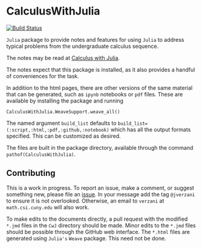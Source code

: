 # CalculusWithJulia

[![Build Status](https://travis-ci.com/jverzani/CalculusWithJulia.jl.svg?branch=master)](https://travis-ci.com/jverzani/CalculusWithJulia.jl)

`Julia` package to provide notes and features for using `Julia` to address typical problems from the undergraduate calculus sequence. 


The notes may be read at [Calculus with Julia](http://juliahub.com/docs/CalculusWithJulia). 

The notes expect that this package is installed, as it also provides a handful of conveniences for the task.

In addition to the html pages, there are other versions of the same material that can be generated, such as `ipynb` notebooks or `pdf` files. These are available by installing the package and running

```
CalculusWithJulia.WeaveSupport.weave_all()
```

The named argument `build_list` defaults to `build_list=(:script,:html,:pdf,:github,:notebook)` which has all the output formats specified. This can be customized as desired. 

The files are built in the package directory, available through the command `pathof(CalculusWithJulia)`.



## Contributing

This is a work in progress. To report an issue, make a comment, or suggest something new, please file an [issue](https://github.com/jverzani/CalculusWithJulia.jl/issues/). In your message add the tag `@jverzani` to ensure it is not overlooked. Otherwise, an email to `verzani` at `math.csi.cuny.edu` will also work.

To make edits to the documents directly, a pull request with the modified `*.jmd` files in the `CwJ` directory should be made. Minor edits to the `*.jmd` files should be possible through the GitHub web interface. The `*.html` files are generated using `Julia's` `Weave` package. This need not be done.

